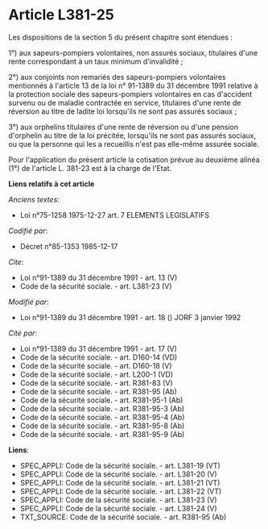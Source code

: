 # Article L381-25

Les dispositions de la section 5 du présent chapitre sont étendues : 

1°) aux sapeurs-pompiers volontaires, non assurés sociaux, titulaires d'une rente correspondant à un taux minimum
d'invalidité ; 

2°) aux conjoints non remariés des sapeurs-pompiers volontaires mentionnés à l'article 13 de la loi n° 91-1389 du 31 décembre
1991 relative à la protection sociale des sapeurs-pompiers volontaires en cas d'accident survenu ou de maladie contractée en
service, titulaires d'une rente de réversion au titre de ladite loi lorsqu'ils ne sont pas assurés sociaux ; 

3°) aux orphelins titulaires d'une rente de réversion ou d'une pension d'orphelin au titre de la loi précitée, lorsqu'ils ne
sont pas assurés sociaux, ou que la personne qui les a recueillis n'est pas elle-même assurée sociale. 

Pour l'application du présent article la cotisation prévue au deuxième alinéa (1°) de l'article L. 381-23 est à la charge de
l'Etat.

**Liens relatifs à cet article**

_Anciens textes_:

  - Loi n°75-1258 1975-12-27 art. 7 ELEMENTS LEGISLATIFS

_Codifié par_:

  - Décret n°85-1353 1985-12-17

_Cite_:

  - Loi n°91-1389 du 31 décembre 1991 - art. 13 (V)
  - Code de la sécurité sociale. - art. L381-23 (V)

_Modifié par_:

  - Loi n°91-1389 du 31 décembre 1991 - art. 18 () JORF 3 janvier 1992

_Cité par_:

  - Loi n°91-1389 du 31 décembre 1991 - art. 17 (V)
  - Code de la sécurité sociale. - art. D160-14 (VD)
  - Code de la sécurité sociale. - art. D160-18 (V)
  - Code de la sécurité sociale. - art. L200-1 (VD)
  - Code de la sécurité sociale. - art. R381-83 (V)
  - Code de la sécurité sociale. - art. R381-95 (Ab)
  - Code de la sécurité sociale. - art. R381-95-1 (Ab)
  - Code de la sécurité sociale. - art. R381-95-3 (Ab)
  - Code de la sécurité sociale. - art. R381-95-4 (Ab)
  - Code de la sécurité sociale. - art. R381-95-8 (Ab)
  - Code de la sécurité sociale. - art. R381-95-9 (Ab)

**Liens**:

  - SPEC_APPLI: Code de la sécurité sociale. - art. L381-19 (VT)
  - SPEC_APPLI: Code de la sécurité sociale. - art. L381-20 (V)
  - SPEC_APPLI: Code de la sécurité sociale. - art. L381-21 (VT)
  - SPEC_APPLI: Code de la sécurité sociale. - art. L381-22 (VT)
  - SPEC_APPLI: Code de la sécurité sociale. - art. L381-23 (V)
  - SPEC_APPLI: Code de la sécurité sociale. - art. L381-24 (V)
  - TXT_SOURCE: Code de la sécurité sociale. - art. R381-95 (Ab)
